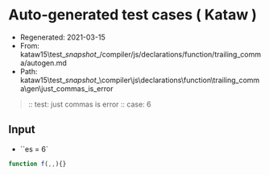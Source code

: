 # Auto-generated test cases ( Kataw )
- Regenerated: 2021-03-15
- From: kataw15\test\__snapshot__/compiler/js/declarations/function/trailing_comma/autogen.md
- Path: kataw15\test\__snapshot__\compiler\js\declarations\function\trailing_comma\gen\just_commas_is_error
> :: test: just commas is error
> :: case: 6
## Input
- ``es = 6`

`````js
function f(,,){}
`````
